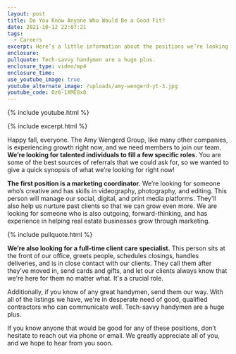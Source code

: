 ```yaml
---
layout: post
title: Do You Know Anyone Who Would Be a Good Fit?
date: 2021-10-12 22:07:21
tags:
  - Careers
excerpt: Here’s a little information about the positions we’re looking to fill.
enclosure:
pullquote: Tech-savvy handymen are a huge plus.
enclosure_type: video/mp4
enclosure_time:
use_youtube_image: true
youtube_alternate_image: /uploads/amy-wengerd-yt-3.jpg
youtube_code: 0z6-1XME8x8
---
```

{% include youtube.html %}

{% include excerpt.html %}

Happy fall, everyone. The Amy Wengerd Group, like many other companies, is experiencing growth right now, and we need members to join our team. **We’re looking for talented individuals to fill a few specific roles.** You are some of the best sources of referrals that we could ask for, so we wanted to give a quick synopsis of what we’re looking for right now\!

**The first position is a marketing coordinator.** We’re looking for someone who’s creative and has skills in videography, photography, and editing. This person will manage our social, digital, and print media platforms. They'll also help us nurture past clients so that we can grow even more. We are looking for someone who is also outgoing, forward-thinking, and has experience in helping real estate businesses grow through marketing.

{% include pullquote.html %}

**We’re also looking for a full-time client care specialist.** This person sits at the front of our office, greets people, schedules closings, handles deliveries, and is in close contact with our clients. They call them after they’ve moved in, send cards and gifts, and let our clients always know that we're here for them no matter what. It's a crucial role.&nbsp;

Additionally, if you know of any great handymen, send them our way. With all of the listings we have, we're in desperate need of good, qualified contractors who can communicate well. Tech-savvy handymen are a huge plus.

If you know anyone that would be good for any of these positions, don’t hesitate to reach out via phone or email. We greatly appreciate all of you, and we hope to hear from you soon.
